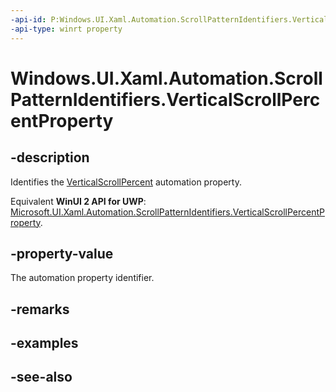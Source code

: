 ```yaml
---
-api-id: P:Windows.UI.Xaml.Automation.ScrollPatternIdentifiers.VerticalScrollPercentProperty
-api-type: winrt property
---
```


<!-- Property syntax
public Windows.UI.Xaml.Automation.AutomationProperty VerticalScrollPercentProperty { get; }
-->

# Windows.UI.Xaml.Automation.ScrollPatternIdentifiers.VerticalScrollPercentProperty

## -description
Identifies the [VerticalScrollPercent](../windows.ui.xaml.automation.provider/iscrollprovider_verticalscrollpercent.md) automation property.

Equivalent **WinUI 2 API for UWP**: [Microsoft.UI.Xaml.Automation.ScrollPatternIdentifiers.VerticalScrollPercentProperty](/windows/winui/api/microsoft.ui.xaml.automation.scrollpatternidentifiers.verticalscrollpercentproperty).

## -property-value
The automation property identifier.

## -remarks

## -examples

## -see-also

